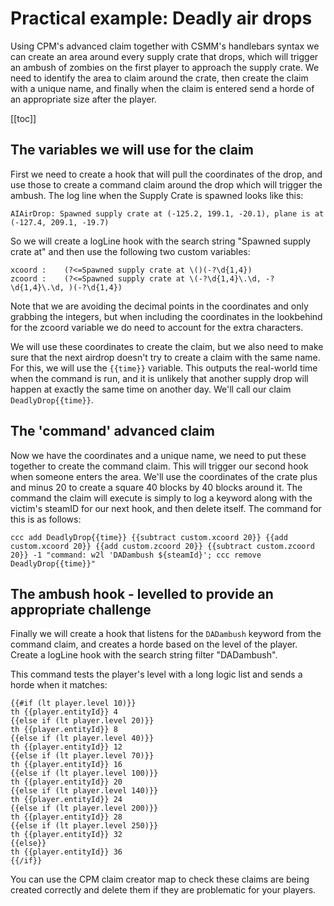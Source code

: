 # Practical example: Deadly air drops

Using CPM's advanced claim together with CSMM's handlebars syntax we can create an area around every supply crate that drops, which will trigger an ambush of zombies on the first player to approach the supply crate. We need to identify the area to claim around the crate, then create the claim with a unique name, and finally when the claim is entered send a horde of an appropriate size after the player.

[[toc]]

## The variables we will use for the claim

First we need to create a hook that will pull the coordinates of the drop, and use those to create a command claim around the drop which will trigger the ambush. The log line when the Supply Crate is spawned looks like this:

```
AIAirDrop: Spawned supply crate at (-125.2, 199.1, -20.1), plane is at (-127.4, 209.1, -19.7)
```

So we will create a logLine hook with the search string "Spawned supply crate at" and then use the following two custom variables:

```
xcoord :    (?<=Spawned supply crate at \()(-?\d{1,4})
zcoord :    (?<=Spawned supply crate at \(-?\d{1,4}\.\d, -?\d{1,4}\.\d, )(-?\d{1,4})
```

Note that we are avoiding the decimal points in the coordinates and only grabbing the integers, but when including the coordinates in the lookbehind for the zcoord variable we do need to account for the extra characters.

We will use these coordinates to create the claim, but we also need to make sure that the next airdrop doesn't try to create a claim with the same name. For this, we will use the `{{time}}` variable. This outputs the real-world time when the command is run, and it is unlikely that another supply drop will happen at exactly the same time on another day. We'll call our claim `DeadlyDrop{{time}}`.

## The 'command' advanced claim

Now we have the coordinates and a unique name, we need to put these together to create the command claim. This will trigger our second hook when someone enters the area. We'll use the coordinates of the crate plus and minus 20 to create a square 40 blocks by 40 blocks around it. The command the claim will execute is simply to log a keyword along with the victim's steamID for our next hook, and then delete itself. The command for this is as follows:

```
ccc add DeadlyDrop{{time}} {{subtract custom.xcoord 20}} {{add custom.xcoord 20}} {{add custom.zcoord 20}} {{subtract custom.zcoord 20}} -1 "command: w2l 'DADambush ${steamId}'; ccc remove DeadlyDrop{{time}}"
```

## The ambush hook - levelled to provide an appropriate challenge

Finally we will create a hook that listens for the `DADambush` keyword from the command claim, and creates a horde based on the level of the player. Create a logLine hook with the search string filter "DADambush".

This command tests the player's level with a long logic list and sends a horde when it matches:

```
{{#if (lt player.level 10)}}
th {{player.entityId}} 4
{{else if (lt player.level 20)}}
th {{player.entityId}} 8
{{else if (lt player.level 40)}}
th {{player.entityId}} 12
{{else if (lt player.level 70)}}
th {{player.entityId}} 16
{{else if (lt player.level 100)}}
th {{player.entityId}} 20
{{else if (lt player.level 140)}}
th {{player.entityId}} 24
{{else if (lt player.level 200)}}
th {{player.entityId}} 28
{{else if (lt player.level 250)}}
th {{player.entityId}} 32
{{else}}
th {{player.entityId}} 36
{{/if}}
```

You can use the CPM claim creator map to check these claims are being created correctly and delete them if they are problematic for your players.
